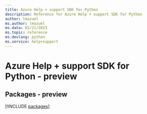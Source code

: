 ```yaml
---
title: Azure Help + support SDK for Python
description: Reference for Azure Help + support SDK for Python
author: lmazuel
ms.author: lmazuel
ms.data: 02/21/2023
ms.topic: reference
ms.devlang: python
ms.service: help+support
---
```

# Azure Help + support SDK for Python - preview
## Packages - preview
[!INCLUDE [packages](help-+-support-index.md)]